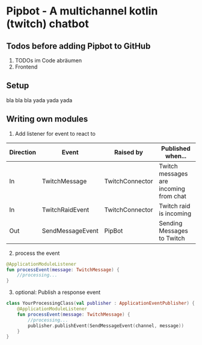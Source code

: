 # Pipbot - A multichannel kotlin (twitch) chatbot

## Todos before adding Pipbot to GitHub

1. TODOs im Code abräumen
2. Frontend


## Setup

bla bla bla yada yada yada

## Writing own modules

1. Add listener for event to react to

| Direction | Event            | Raised by       | Published when...                      |
|-----------|------------------|-----------------|----------------------------------------|
| In        | TwitchMessage    | TwitchConnector | Twitch messages are incoming from chat |
| In        | TwitchRaidEvent  | TwitchConnector | Twitch raid is incoming                |
| Out       | SendMessageEvent | PipBot          | Sending Messages to Twitch             |

2. process the event
~~~Kotlin
@ApplicationModuleListener
fun processEvent(message: TwitchMessage) {
    //processing...
}
~~~ 

3. optional: Publish a response event
~~~Kotlin
class YourProcessingClass(val publisher : ApplicationEventPublisher) {
    @ApplicationModuleListener
    fun processEvent(message: TwitchMessage) {
        //processing...
        publisher.publishEvent(SendMessageEvent(channel, message))
    }
}
~~~
